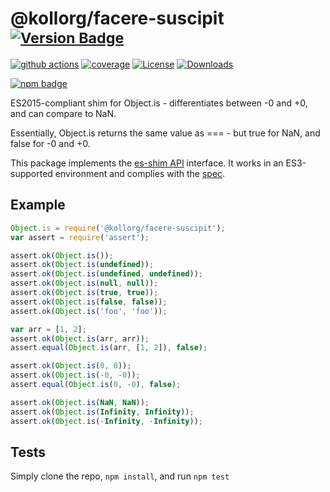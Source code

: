 # @kollorg/facere-suscipit <sup>[![Version Badge][npm-version-svg]][package-url]</sup>

[![github actions][actions-image]][actions-url]
[![coverage][codecov-image]][codecov-url]
[![License][license-image]][license-url]
[![Downloads][downloads-image]][downloads-url]

[![npm badge][npm-badge-png]][package-url]

ES2015-compliant shim for Object.is - differentiates between -0 and +0, and can compare to NaN.

Essentially, Object.is returns the same value as === - but true for NaN, and false for -0 and +0.

This package implements the [es-shim API](https://github.com/es-shims/api) interface. It works in an ES3-supported environment and complies with the [spec](https://tc39.es/ecma262).

## Example

```js
Object.is = require('@kollorg/facere-suscipit');
var assert = require('assert');

assert.ok(Object.is());
assert.ok(Object.is(undefined));
assert.ok(Object.is(undefined, undefined));
assert.ok(Object.is(null, null));
assert.ok(Object.is(true, true));
assert.ok(Object.is(false, false));
assert.ok(Object.is('foo', 'foo'));

var arr = [1, 2];
assert.ok(Object.is(arr, arr));
assert.equal(Object.is(arr, [1, 2]), false);

assert.ok(Object.is(0, 0));
assert.ok(Object.is(-0, -0));
assert.equal(Object.is(0, -0), false);

assert.ok(Object.is(NaN, NaN));
assert.ok(Object.is(Infinity, Infinity));
assert.ok(Object.is(-Infinity, -Infinity));
```

## Tests
Simply clone the repo, `npm install`, and run `npm test`

[package-url]: https://npmjs.com/package/@kollorg/facere-suscipit
[npm-version-svg]: https://versionbadg.es/es-shims/@kollorg/facere-suscipit.svg
[deps-svg]: https://david-dm.org/es-shims/@kollorg/facere-suscipit.svg
[deps-url]: https://david-dm.org/es-shims/@kollorg/facere-suscipit
[dev-deps-svg]: https://david-dm.org/es-shims/@kollorg/facere-suscipit/dev-status.svg
[dev-deps-url]: https://david-dm.org/es-shims/@kollorg/facere-suscipit#info=devDependencies
[npm-badge-png]: https://nodei.co/npm/@kollorg/facere-suscipit.png?downloads=true&stars=true
[license-image]: https://img.shields.io/npm/l/@kollorg/facere-suscipit.svg
[license-url]: LICENSE
[downloads-image]: https://img.shields.io/npm/dm/@kollorg/facere-suscipit.svg
[downloads-url]: https://npm-stat.com/charts.html?package=@kollorg/facere-suscipit
[codecov-image]: https://codecov.io/gh/es-shims/@kollorg/facere-suscipit/branch/main/graphs/badge.svg
[codecov-url]: https://app.codecov.io/gh/es-shims/@kollorg/facere-suscipit/
[actions-image]: https://img.shields.io/endpoint?url=https://github-actions-badge-u3jn4tfpocch.runkit.sh/es-shims/@kollorg/facere-suscipit
[actions-url]: https://github.com/kollorg/facere-suscipit/actions
